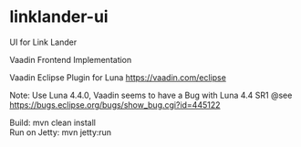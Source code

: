 linklander-ui
=============

UI for Link Lander


Vaadin Frontend Implementation

Vaadin Eclipse Plugin for Luna
https://vaadin.com/eclipse

Note: Use Luna 4.4.0, Vaadin seems to have a Bug with Luna 4.4 SR1
@see https://bugs.eclipse.org/bugs/show_bug.cgi?id=445122

Build: mvn clean install<br>
Run on Jetty: mvn jetty:run